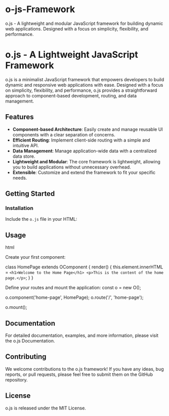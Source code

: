 # o-js-Framework
o.js - A lightweight and modular JavaScript framework for building dynamic web applications. Designed with a focus on simplicity, flexibility, and performance.

# o.js - A Lightweight JavaScript Framework

o.js is a minimalist JavaScript framework that empowers developers to build dynamic and responsive web applications with ease. Designed with a focus on simplicity, flexibility, and performance, o.js provides a straightforward approach to component-based development, routing, and data management.

## Features

- **Component-based Architecture**: Easily create and manage reusable UI components with a clear separation of concerns.
- **Efficient Routing**: Implement client-side routing with a simple and intuitive API.
- **Data Management**: Manage application-wide data with a centralized data store.
- **Lightweight and Modular**: The core framework is lightweight, allowing you to build applications without unnecessary overhead.
- **Extensible**: Customize and extend the framework to fit your specific needs.

## Getting Started

### Installation

Include the `o.js` file in your HTML:

<h2>Usage</h2>

html
<script src="https://cdn.jsdelivr.net/npm/o.js"></script>
Create your first component:

class HomePage extends OComponent {
  render() {
    this.element.innerHTML = `
      <h1>Welcome to the Home Page</h1>
      <p>This is the content of the home page.</p>
    `;
  }
}

Define your routes and mount the application:
const o = new O();

o.component('home-page', HomePage);
o.route('/', 'home-page');

o.mount();

<h2>Documentation</h2>
For detailed documentation, examples, and more information, please visit the o.js Documentation.

<h2>Contributing</h2>
We welcome contributions to the o.js framework! If you have any ideas, bug reports, or pull requests, please feel free to submit them on the GitHub repository.

<h2>License</h2>
o.js is released under the MIT License.
